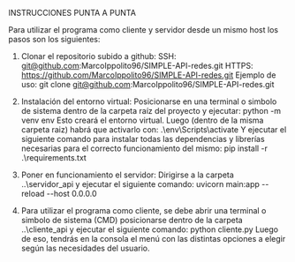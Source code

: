 INSTRUCCIONES PUNTA A PUNTA

Para utilizar el programa como cliente y servidor desde un mismo host los pasos son los siguientes:
1)	Clonar el repositorio subido a github: 
SSH:  git@github.com:MarcoIppolito96/SIMPLE-API-redes.git
HTTPS: https://github.com/MarcoIppolito96/SIMPLE-API-redes.git
Ejemplo de uso: 
git clone git@github.com:MarcoIppolito96/SIMPLE-API-redes.git

2)	Instalación del entorno virtual: 
Posicionarse en una terminal o simbolo de sistema dentro de la carpeta raíz del proyecto y ejecutar:
 python -m venv env
Esto creará el entorno virtual. Luego (dentro de la misma carpeta raiz) habrá que activarlo con:
.\env\Scripts\activate
Y ejecutar el siguiente comando para instalar todas las dependencias y librerías necesarias para el correcto funcionamiento del mismo:
pip install -r .\requirements.txt

3)	Poner en funcionamiento el servidor:
Dirigirse a la carpeta ..\servidor_api y ejecutar el siguiente comando:
uvicorn main:app --reload --host 0.0.0.0

4) Para utilizar el programa como cliente, se debe abrir una terminal o simbolo de sistema (CMD) posicionarse dentro de la carpeta ..\cliente_api y ejecutar el siguiente comando:
python cliente.py
Luego de eso, tendrás en la consola el menú con las distintas opciones a elegir según las necesidades del usuario.
